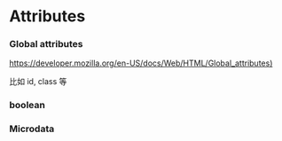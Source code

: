 # Attributes


### Global attributes

<https://developer.mozilla.org/en-US/docs/Web/HTML/Global_attributes)>

比如 id, class 等

### boolean


### Microdata
